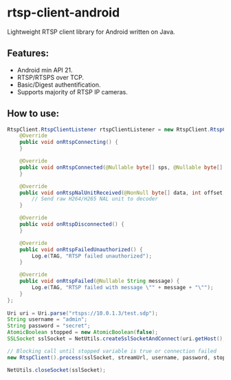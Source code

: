 # rtsp-client-android
Lightweight RTSP client library for Android written on Java.

## Features:
- Android min API 21.
- RTSP/RTSPS over TCP.
- Basic/Digest authentification.
- Supports majority of RTSP IP cameras.

## How to use:
```java
RtspClient.RtspClientListener rtspClientListener = new RtspClient.RtspClientListener() {
    @Override
    public void onRtspConnecting() {
    }

    @Override
    public void onRtspConnected(@Nullable byte[] sps, @Nullable byte[] pps) {
    }

    @Override
    public void onRtspNalUnitReceived(@NonNull byte[] data, int offset, int length, long timestamp) {
        // Send raw H264/H265 NAL unit to decoder
    }

    @Override
    public void onRtspDisconnected() {
    }

    @Override
    public void onRtspFailedUnauthorized() {
        Log.e(TAG, "RTSP failed unauthorized");
    }

    @Override
    public void onRtspFailed(@Nullable String message) {
        Log.e(TAG, "RTSP failed with message \"" + message + "\"");
    }
};
    
Uri uri = Uri.parse("rtsps://10.0.1.3/test.sdp");
String username = "admin";
String password = "secret";
AtomicBoolean stopped = new AtomicBoolean(false);
SSLSocket sslSocket = NetUtils.createSslSocketAndConnect(uri.getHost(), uri.getPort(), 10000);

// Blocking call until stopped variable is true or connection failed
new RtspClient().process(sslSocket, streamUrl, username, password, stopped, rtspClientListener);

NetUtils.closeSocket(sslSocket);
```
